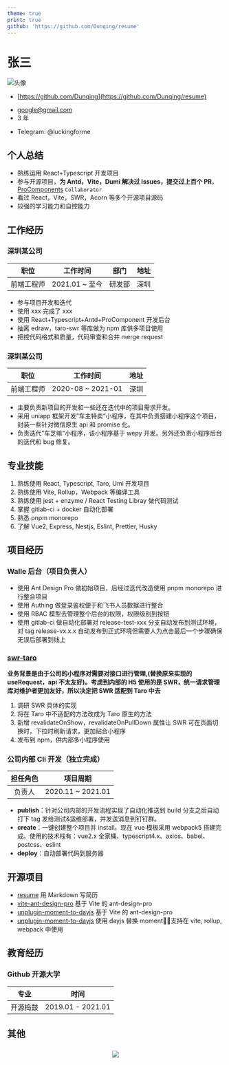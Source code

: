 ```yaml
---
theme: true
print: true
github: 'https://github.com/Dunqing/resume'
---
```


# 张三

![头像](https://notion-avatar.vercel.app/api/svg/eyJmYWNlIjo5LCJub3NlIjoxMCwibW91dGgiOjEsImV5ZXMiOjcsImV5ZWJyb3dzIjoxMSwiZ2xhc3NlcyI6MCwiaGFpciI6MTEsImFjY2Vzc29yaWVzIjoxMywiZGV0YWlscyI6MCwiYmVhcmQiOjAsImZsaXAiOjAsImNvbG9yIjoicmdiYSgyNTUsIDAsIDAsIDApIiwic2hhcGUiOiJub25lIn0=)

- [https://github.com/Dunqing](https://github.com/Dunqing/resume)

>

- google@gmail.com
- 3 年

>

- Telegram: @luckingforme

## 个人总结

- 熟练运用 React+Typescript 开发项目
- 参与开源项目，**为 Antd，Vite，Dumi 解决过 Issues，提交过上百个 PR**，[ProComponents](https://github.com/ant-design/pro-components) `Collaborator`
- 看过 React，Vite，SWR，Acorn 等多个开源项目源码
- 较强的学习能力和自控能力

## 工作经历

### 深圳某公司

|    职位    |    工作时间    |  部门  | 地址 |
| :--------: | :------------: | :----: | :--: |
| 前端工程师 | 2021.01 ~ 至今 | 研发部 | 深圳 |

- 参与项目开发和迭代
- 使用 xxx 完成了 xxx
- 使用 React+Typescript+Antd+ProComponent 开发后台
- 抽离 edraw，taro-swr 等库做为 npm 库供多项目使用
- 把控代码格式和质量，代码审查和合并 merge request

### 深圳某公司

|    职位    |     工作时间      | 地址 |
| :--------: | :---------------: | :--: |
| 前端工程师 | 2020-08 ~ 2021-01 | 深圳 |

- 主要负责新项目的开发和一些还在迭代中的项目需求开发。
- 采用 uniapp 框架开发”车主特卖“小程序，在其中负责搭建小程序这个项目，封装一些针对微信原生 api 和 promise 化。
- 负责迭代”车芝嘛“小程序，该小程序基于 wepy 开发。另外还负责小程序后台的迭代和 bug 修复。

## 专业技能

1. 熟练使用 React, Typescript, Taro, Umi 开发项目
2. 熟练使用 Vite, Rollup，Webpack 等编译工具
3. 熟练使用 jest + enzyme / React Testing Libray 做代码测试
4. 掌握 gitlab-ci + docker 自动化部署
5. 熟悉 pnpm monorepo
6. 了解 Vue2, Express, Nestjs, Eslint, Prettier, Husky

## 项目经历

### Walle 后台（项目负责人）

- 使用 Ant Design Pro 做初始项目，后经过迭代改造使用 pnpm monorepo 进行整合项目
- 使用 Authing 做登录鉴权便于和飞书人员数据进行整合
- 使用 RBAC 模型去管理整个后台的权限，权限级别到按钮
- 使用 gitlab-ci 做自动化部署对 release-test-xxx 分支自动发布到测试环境，对 tag release-vx.x.x 自动发布到正式环境但需要人为点击最后一个步骤确保无误后部署到线上

### [swr-taro](https://www.npmjs.com/package/taro-swr)

**业务背景是由于公司的小程序对需要对接口进行管理,(替换原来实现的 useRequest，api 不太友好)。考虑到内部的 H5 使用的是 SWR，统一请求管理库对维护者更加友好，所以决定把 SWR 适配到 Taro 中去**

1. 调研 SWR 具体的实现
2. 将在 Taro 中不适配的方法改成为 Taro 原生的方法
3. 新增 revalidateOnShow，revalidateOnPullDown 属性让 SWR 可在页面切换时，下拉时刷新请求，更加贴合小程序
4. 发布到 npm，供内部多小程序使用

### 公司内部 Cli 开发（独立完成）

| 担任角色 |     项目周期      |
| :------: | :---------------: |
|  负责人  | 2020.11 ~ 2021.01 |

- **publish**：针对公司内部的开发流程实现了自动化推送到 build 分支之后自动打下 tag 发给测试&运维部署，并发送消息到钉钉群。
- **create**：一键创建整个项目并 install。现在 vue 模板采用 webpack5 搭建完成。使用的技术栈有：vue2.x 全家桶、typescript4.x、axios、babel、postcss、eslint
- **deploy**：自动部署代码到服务器

## 开源项目

- [resume](https://github.com/Dunqing/resume) 用 Markdown 写简历
- [vite-ant-design-pro](https://github.com/Dunqing/vite-ant-design-pro) 基于 Vite 的 ant-design-pro
- [unplugin-moment-to-dayjs](https://github.com/Dunqing/unplugin-moment-to-dayjs) 基于 Vite 的 ant-design-pro
- [unplugin-moment-to-dayjs](https://github.com/Dunqing/unplugin-moment-to-dayjs) 使用 dayjs 替换 moment，支持在 vite, rollup, webpack 中使用

## 教育经历

### Github 开源大学

|   专业   |       时间        |
| :------: | :---------------: |
| 开源捣鼓 | 2019.01 - 2021.01 |

## 其他

<p style="
    display: flex;
    justify-content: center;
    padding: 0.5rem 0;
">
  <img src="//github-readme-stats.vercel.app/api?username=Dunqing&show_icons=true&icon_color=CE1D2D&text_color=718096&bg_color=ffffff&hide_title=true">
</p>
